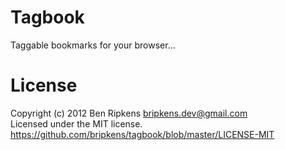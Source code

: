 # Tagbook

Taggable bookmarks for your browser...

# License
Copyright (c) 2012 Ben Ripkens <bripkens.dev@gmail.com><br/>
Licensed under the MIT license.<br/>
https://github.com/bripkens/tagbook/blob/master/LICENSE-MIT
